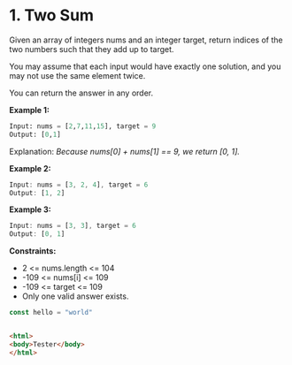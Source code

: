 # 1. Two Sum

Given an array of integers nums and an integer target, return indices of the two numbers such that they add up to
target.

You may assume that each input would have exactly one solution, and you may not use the same element twice.

You can return the answer in any order.

**Example 1:**

```python
Input: nums = [2,7,11,15], target = 9
Output: [0,1]
```

Explanation: _Because nums[0] + nums[1] == 9, we return [0, 1]._

**Example 2:**

```js
Input: nums = [3, 2, 4], target = 6
Output: [1, 2]
```

**Example 3:**

```js
Input: nums = [3, 3], target = 6
Output: [0, 1]
```

**Constraints:**

- 2 <= nums.length <= 104
- -109 <= nums[i] <= 109
- -109 <= target <= 109
- Only one valid answer exists.

```js
const hello = "world"
```

```html

<html>
<body>Tester</body>
</html>

```
